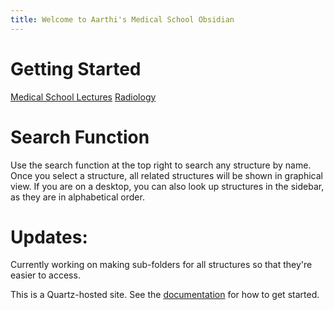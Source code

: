```yaml
---
title: Welcome to Aarthi's Medical School Obsidian
---
```

# Getting Started
[Medical School Lectures](<Medical School Lectures.md>)
[Radiology](<Radiology.md>)

# Search Function
Use the search function at the top right to search any structure by name. Once you select a structure, all related structures will be shown in graphical 
view. If you are on a desktop, you can also look up structures in the sidebar, as they are in alphabetical order. 

# Updates:
Currently working on making sub-folders for all structures so that they're easier to access. 

This is a Quartz-hosted site. 
See the [documentation](https://quartz.jzhao.xyz) for how to get started.
